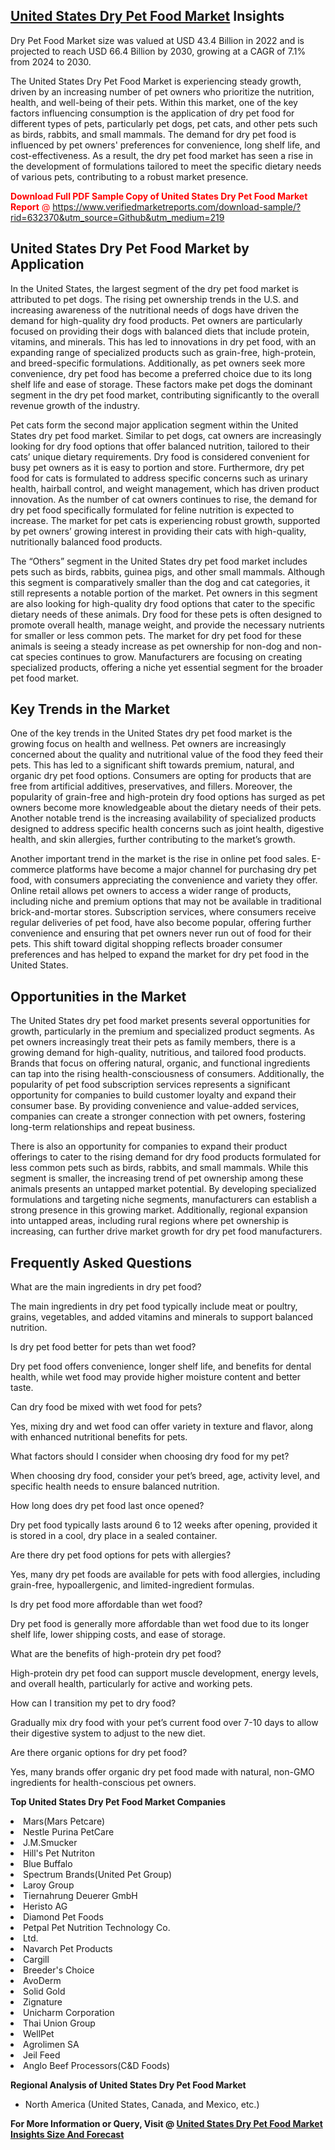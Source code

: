 <h2><a href="https://www.verifiedmarketreports.com/download-sample/?rid=632370&amp;utm_source=Github&amp;utm_medium=219" target="_blank">United States Dry Pet Food Market</a> Insights</h2><p>Dry Pet Food Market size was valued at USD 43.4 Billion in 2022 and is projected to reach USD 66.4 Billion by 2030, growing at a CAGR of 7.1% from 2024 to 2030.</p><p><p>The United States Dry Pet Food Market is experiencing steady growth, driven by an increasing number of pet owners who prioritize the nutrition, health, and well-being of their pets. Within this market, one of the key factors influencing consumption is the application of dry pet food for different types of pets, particularly pet dogs, pet cats, and other pets such as birds, rabbits, and small mammals. The demand for dry pet food is influenced by pet owners' preferences for convenience, long shelf life, and cost-effectiveness. As a result, the dry pet food market has seen a rise in the development of formulations tailored to meet the specific dietary needs of various pets, contributing to a robust market presence. <p><span class=""><span style="color: #ff0000;"><strong>Download Full PDF Sample Copy of United States Dry Pet Food Market Report</strong> @ </span><a href="https://www.verifiedmarketreports.com/download-sample/?rid=632370&amp;utm_source=Github&amp;utm_medium=219" target="_blank">https://www.verifiedmarketreports.com/download-sample/?rid=632370&amp;utm_source=Github&amp;utm_medium=219</a></span></p></p> <h2>United States Dry Pet Food Market by Application</h2> <p>In the United States, the largest segment of the dry pet food market is attributed to pet dogs. The rising pet ownership trends in the U.S. and increasing awareness of the nutritional needs of dogs have driven the demand for high-quality dry food products. Pet owners are particularly focused on providing their dogs with balanced diets that include protein, vitamins, and minerals. This has led to innovations in dry pet food, with an expanding range of specialized products such as grain-free, high-protein, and breed-specific formulations. Additionally, as pet owners seek more convenience, dry pet food has become a preferred choice due to its long shelf life and ease of storage. These factors make pet dogs the dominant segment in the dry pet food market, contributing significantly to the overall revenue growth of the industry.</p> <p>Pet cats form the second major application segment within the United States dry pet food market. Similar to pet dogs, cat owners are increasingly looking for dry food options that offer balanced nutrition, tailored to their cats’ unique dietary requirements. Dry food is considered convenient for busy pet owners as it is easy to portion and store. Furthermore, dry pet food for cats is formulated to address specific concerns such as urinary health, hairball control, and weight management, which has driven product innovation. As the number of cat owners continues to rise, the demand for dry pet food specifically formulated for feline nutrition is expected to increase. The market for pet cats is experiencing robust growth, supported by pet owners’ growing interest in providing their cats with high-quality, nutritionally balanced food products.</p> <p>The “Others” segment in the United States dry pet food market includes pets such as birds, rabbits, guinea pigs, and other small mammals. Although this segment is comparatively smaller than the dog and cat categories, it still represents a notable portion of the market. Pet owners in this segment are also looking for high-quality dry food options that cater to the specific dietary needs of these animals. Dry food for these pets is often designed to promote overall health, manage weight, and provide the necessary nutrients for smaller or less common pets. The market for dry pet food for these animals is seeing a steady increase as pet ownership for non-dog and non-cat species continues to grow. Manufacturers are focusing on creating specialized products, offering a niche yet essential segment for the broader pet food market.</p> <h2>Key Trends in the Market</h2> <p>One of the key trends in the United States dry pet food market is the growing focus on health and wellness. Pet owners are increasingly concerned about the quality and nutritional value of the food they feed their pets. This has led to a significant shift towards premium, natural, and organic dry pet food options. Consumers are opting for products that are free from artificial additives, preservatives, and fillers. Moreover, the popularity of grain-free and high-protein dry food options has surged as pet owners become more knowledgeable about the dietary needs of their pets. Another notable trend is the increasing availability of specialized products designed to address specific health concerns such as joint health, digestive health, and skin allergies, further contributing to the market’s growth.</p> <p>Another important trend in the market is the rise in online pet food sales. E-commerce platforms have become a major channel for purchasing dry pet food, with consumers appreciating the convenience and variety they offer. Online retail allows pet owners to access a wider range of products, including niche and premium options that may not be available in traditional brick-and-mortar stores. Subscription services, where consumers receive regular deliveries of pet food, have also become popular, offering further convenience and ensuring that pet owners never run out of food for their pets. This shift toward digital shopping reflects broader consumer preferences and has helped to expand the market for dry pet food in the United States.</p> <h2>Opportunities in the Market</h2> <p>The United States dry pet food market presents several opportunities for growth, particularly in the premium and specialized product segments. As pet owners increasingly treat their pets as family members, there is a growing demand for high-quality, nutritious, and tailored food products. Brands that focus on offering natural, organic, and functional ingredients can tap into the rising health-consciousness of consumers. Additionally, the popularity of pet food subscription services represents a significant opportunity for companies to build customer loyalty and expand their consumer base. By providing convenience and value-added services, companies can create a stronger connection with pet owners, fostering long-term relationships and repeat business.</p> <p>There is also an opportunity for companies to expand their product offerings to cater to the rising demand for dry food products formulated for less common pets such as birds, rabbits, and small mammals. While this segment is smaller, the increasing trend of pet ownership among these animals presents an untapped market potential. By developing specialized formulations and targeting niche segments, manufacturers can establish a strong presence in this growing market. Additionally, regional expansion into untapped areas, including rural regions where pet ownership is increasing, can further drive market growth for dry pet food manufacturers.</p> <h2>Frequently Asked Questions</h2> <p>What are the main ingredients in dry pet food?</p> <p>The main ingredients in dry pet food typically include meat or poultry, grains, vegetables, and added vitamins and minerals to support balanced nutrition.</p> <p>Is dry pet food better for pets than wet food?</p> <p>Dry pet food offers convenience, longer shelf life, and benefits for dental health, while wet food may provide higher moisture content and better taste.</p> <p>Can dry food be mixed with wet food for pets?</p> <p>Yes, mixing dry and wet food can offer variety in texture and flavor, along with enhanced nutritional benefits for pets.</p> <p>What factors should I consider when choosing dry food for my pet?</p> <p>When choosing dry food, consider your pet’s breed, age, activity level, and specific health needs to ensure balanced nutrition.</p> <p>How long does dry pet food last once opened?</p> <p>Dry pet food typically lasts around 6 to 12 weeks after opening, provided it is stored in a cool, dry place in a sealed container.</p> <p>Are there dry pet food options for pets with allergies?</p> <p>Yes, many dry pet foods are available for pets with food allergies, including grain-free, hypoallergenic, and limited-ingredient formulas.</p> <p>Is dry pet food more affordable than wet food?</p> <p>Dry pet food is generally more affordable than wet food due to its longer shelf life, lower shipping costs, and ease of storage.</p> <p>What are the benefits of high-protein dry pet food?</p> <p>High-protein dry pet food can support muscle development, energy levels, and overall health, particularly for active and working pets.</p> <p>How can I transition my pet to dry food?</p> <p>Gradually mix dry food with your pet’s current food over 7-10 days to allow their digestive system to adjust to the new diet.</p> <p>Are there organic options for dry pet food?</p> <p>Yes, many brands offer organic dry pet food made with natural, non-GMO ingredients for health-conscious pet owners.</p></p><p><strong>Top United States Dry Pet Food Market Companies</strong></p><div data-test-id=""><p><li>Mars(Mars Petcare)</li><li> Nestle Purina PetCare</li><li> J.M.Smucker</li><li> Hill's Pet Nutriton</li><li> Blue Buffalo</li><li> Spectrum Brands(United Pet Group)</li><li> Laroy Group</li><li> Tiernahrung Deuerer GmbH</li><li> Heristo AG</li><li> Diamond Pet Foods</li><li> Petpal Pet Nutrition Technology Co.</li><li> Ltd.</li><li> Navarch Pet Products</li><li> Cargill</li><li> Breeder's Choice</li><li> AvoDerm</li><li> Solid Gold</li><li> Zignature</li><li> Unicharm Corporation</li><li> Thai Union Group</li><li> WellPet</li><li> Agrolimen SA</li><li> Jeil Feed</li><li> Anglo Beef Processors(C&D Foods)</li></p><div><strong>Regional Analysis of&nbsp;United States Dry Pet Food Market</strong></div><ul><li dir="ltr"><p dir="ltr">North America&nbsp;(United States, Canada, and Mexico, etc.)</p></li></ul><p><strong>For More Information or Query, Visit @&nbsp;</strong><strong><a href="https://www.verifiedmarketreports.com/product/dry-pet-food-market/?utm_source=Github&amp;utm_medium=219" target="_blank">United States Dry Pet Food Market Insights Size And Forecast</a></strong></p></div>
